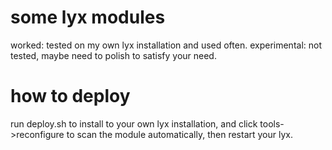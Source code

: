 # some lyx modules

worked: tested on my own lyx installation and used often.
experimental: not tested, maybe need to polish to satisfy your need.

# how to deploy
run deploy.sh to install to your own lyx installation, and click tools->reconfigure
to scan the module automatically, then restart your lyx.
